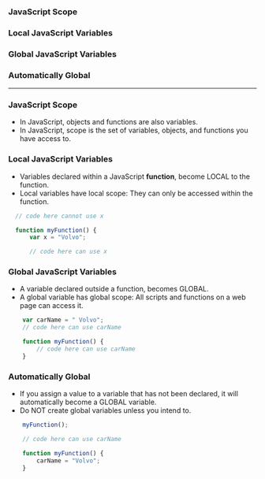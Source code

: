 ### JavaScript Scope
### Local JavaScript Variables
### Global JavaScript Variables
### Automatically Global

--------------------------------

### JavaScript Scope
  - In JavaScript, objects and functions are also variables.
  - In JavaScript, scope is the set of variables, objects, and functions you have access to.
### Local JavaScript Variables
  - Variables declared within a JavaScript **function**, become LOCAL to the function.
  - Local variables have local scope: They can only be accessed within the function.

```js
  // code here cannot use x

  function myFunction() {
      var x = "Volvo";

      // code here can use x
```

### Global JavaScript Variables
  - A variable declared outside a function, becomes GLOBAL.
  - A global variable has global scope: All scripts and functions on a web page can access it. 

```js
    var carName = " Volvo";
    // code here can use carName

    function myFunction() {
        // code here can use carName 
    }
```

### Automatically Global
  - If you assign a value to a variable that has not been declared, it will automatically become a GLOBAL variable.
  - Do NOT create global variables unless you intend to.

```js
    myFunction();

    // code here can use carName 

    function myFunction() {
        carName = "Volvo";
    }
```






